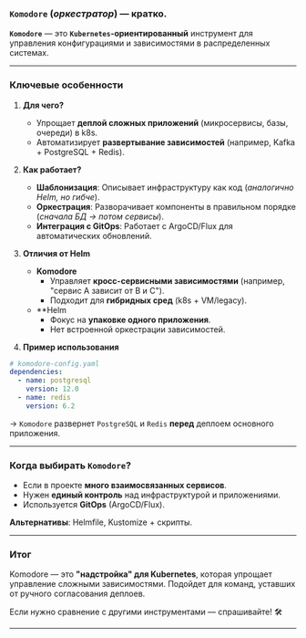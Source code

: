 ### **`Komodore` (*оркестратор*) — кратко.**
**`Komodore`** — это **`Kubernetes`-ориентированный** инструмент для управления конфигурациями и зависимостями в распределенных системах.

---
### **Ключевые особенности**

1. **Для чего?**    
    - Упрощает **деплой сложных приложений** (микросервисы, базы, очереди) в k8s.
    - Автоматизирует **развертывание зависимостей** (например, Kafka + PostgreSQL + Redis).
    
2. **Как работает?**
    - **Шаблонизация**: Описывает инфраструктуру как код (*аналогично Helm, но гибче*).
    - **Оркестрация**: Разворачивает компоненты в правильном порядке (*сначала БД → потом сервисы*).
    - **Интеграция с GitOps**: Работает с ArgoCD/Flux для автоматических обновлений.
    
3. **Отличия от Helm**    
    - **Komodore**        
        - Управляет **кросс-сервисными зависимостями** (например, "сервис A зависит от B и C").            
        - Подходит для **гибридных сред** (k8s + VM/legacy).
    - **Helm
        - Фокус на **упаковке одного приложения**.
        - Нет встроенной оркестрации зависимостей.
    
4. **Пример использования**
```yaml
# komodore-config.yaml  
dependencies:  
  - name: postgresql  
    version: 12.0  
  - name: redis  
    version: 6.2  
```
→ `Komodore` развернет `PostgreSQL` и `Redis` **перед** деплоем основного приложения.

---
### **Когда выбирать `Komodore`?**
- Если в проекте **много взаимосвязанных сервисов**.    
- Нужен **единый контроль** над инфраструктурой и приложениями.    
- Используется **GitOps** (ArgoCD/Flux).    

**Альтернативы**: Helmfile, Kustomize + скрипты.

---
### **Итог**

Komodore — это **"надстройка" для Kubernetes**, которая упрощает управление сложными зависимостями. Подойдет для команд, уставших от ручного согласования деплоев.

Если нужно сравнение с другими инструментами — спрашивайте! 🛠️

---
